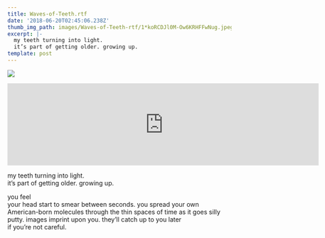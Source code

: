 ```yaml
---
title: Waves-of-Teeth.rtf
date: '2018-06-20T02:45:06.238Z'
thumb_img_path: images/Waves-of-Teeth-rtf/1*koRCDJl0M-Ow6KRHFFwNug.jpeg
excerpt: |-
  my teeth turning into light. 
  it’s part of getting older. growing up.
template: post
---
```

![](/images/Waves-of-Teeth-rtf/1*koRCDJl0M-Ow6KRHFFwNug.jpeg)

<iframe src="https://play.ht/embed/?article_url=https://medium.com/_p/waves-of-teeth-rtf-697dfe3145d9" width="700" height="185" frameborder="0" scrolling="no"></iframe>

my teeth turning into light.   
it’s part of getting older. growing up.

you feel  
your head start to smear between seconds. you spread your own American-born molecules through the thin spaces of time as it goes silly putty. images imprint upon you. they’ll catch up to you later  
if you’re not careful.
